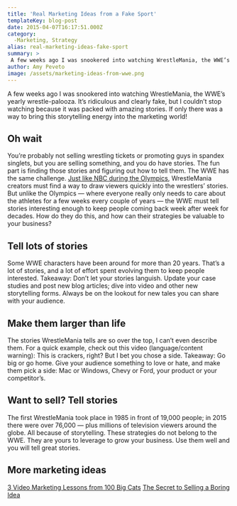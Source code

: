 ```yaml
---
title: 'Real Marketing Ideas from a Fake Sport'
templateKey: blog-post
date: 2015-04-07T16:17:51.000Z
category: 
  -Marketing, Strategy
alias: real-marketing-ideas-fake-sport
summary: > 
 A few weeks ago I was snookered into watching WrestleMania, the WWE’s yearly wrestle-palooza. It’s ridiculous and clearly fake, but I couldn’t stop watching because it was packed with amazing stories. If only there was a way to bring this storytelling energy into the marketing world!
author: Amy Peveto
image: /assets/marketing-ideas-from-wwe.png
---
```


A few weeks ago I was snookered into watching WrestleMania, the WWE’s yearly wrestle-palooza. It’s ridiculous and clearly fake, but I couldn’t stop watching because it was packed with amazing stories. If only there was a way to bring this storytelling energy into the marketing world!

Oh wait
-------

You’re probably not selling wrestling tickets or promoting guys in spandex singlets, but you are selling something, and you do have stories. The fun part is finding those stories and figuring out how to tell them. The WWE has the same challenge. [Just like NBC during the Olympics](/insights/storytelling-and-marketing-olympics), WrestleMania creators must find a way to draw viewers quickly into the wrestlers’ stories. But unlike the Olympics — where everyone really only needs to care about the athletes for a few weeks every couple of years — the WWE must tell stories interesting enough to keep people coming back week after week for decades. How do they do this, and how can their strategies be valuable to your business?

Tell lots of stories
--------------------

Some WWE characters have been around for more than 20 years. That’s a lot of stories, and a lot of effort spent evolving them to keep people interested. Takeaway: Don’t let your stories languish. Update your case studies and post new blog articles; dive into video and other new storytelling forms. Always be on the lookout for new tales you can share with your audience.

Make them larger than life
--------------------------

The stories WrestleMania tells are so over the top, I can’t even describe them. For a quick example, check out this video (language/content warning): This is crackers, right? But I bet you chose a side. Takeaway: Go big or go home. Give your audience something to love or hate, and make them pick a side: Mac or Windows, Chevy or Ford, your product or your competitor’s.

Want to sell? Tell stories
--------------------------

The first WrestleMania took place in 1985 in front of 19,000 people; in 2015 there were over 76,000 — plus millions of television viewers around the globe. All because of storytelling. These strategies do not belong to the WWE. They are yours to leverage to grow your business. Use them well and you will tell great stories. 

More marketing ideas
--------------------

[3 Video Marketing Lessons from 100 Big Cats](/insights/3-video-marketing-lessons-100-big-cats) [The Secret to Selling a Boring Idea](/insights/secret-selling-boring-idea)